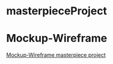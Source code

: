 # masterpieceProject
# Mockup-Wireframe
[Mockup-Wireframe masterpiece project](https://miro.com/welcomeonboard/d2x1Zm9obGJHUlQxYzFaaElhZElpQ2lBUnVXb0ZNd09waWFvTnl5RlVaajNmcnppemVYajJHckZCTGp0emw4eHwzMDc0NDU3MzYzMDY0NTI3Mjg5fDI=?share_link_id=898028661515)

